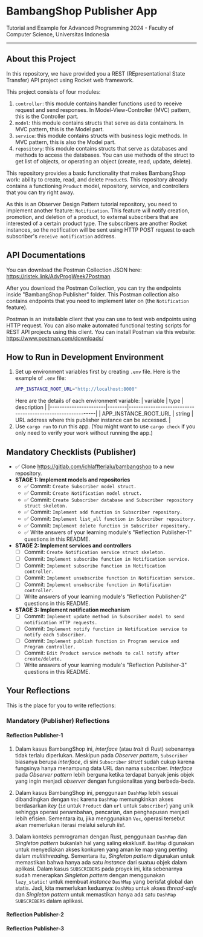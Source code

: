 # BambangShop Publisher App

Tutorial and Example for Advanced Programming 2024 - Faculty of Computer Science, Universitas Indonesia

---

## About this Project

In this repository, we have provided you a REST (REpresentational State Transfer) API project using Rocket web framework.

This project consists of four modules:

1.  `controller`: this module contains handler functions used to receive request and send responses.
    In Model-View-Controller (MVC) pattern, this is the Controller part.
2.  `model`: this module contains structs that serve as data containers.
    In MVC pattern, this is the Model part.
3.  `service`: this module contains structs with business logic methods.
    In MVC pattern, this is also the Model part.
4.  `repository`: this module contains structs that serve as databases and methods to access the databases.
    You can use methods of the struct to get list of objects, or operating an object (create, read, update, delete).

This repository provides a basic functionality that makes BambangShop work: ability to create, read, and delete `Product`s.
This repository already contains a functioning `Product` model, repository, service, and controllers that you can try right away.

As this is an Observer Design Pattern tutorial repository, you need to implement another feature: `Notification`.
This feature will notify creation, promotion, and deletion of a product, to external subscribers that are interested of a certain product type.
The subscribers are another Rocket instances, so the notification will be sent using HTTP POST request to each subscriber's `receive notification` address.

## API Documentations

You can download the Postman Collection JSON here: https://ristek.link/AdvProgWeek7Postman

After you download the Postman Collection, you can try the endpoints inside "BambangShop Publisher" folder.
This Postman collection also contains endpoints that you need to implement later on (the `Notification` feature).

Postman is an installable client that you can use to test web endpoints using HTTP request.
You can also make automated functional testing scripts for REST API projects using this client.
You can install Postman via this website: https://www.postman.com/downloads/

## How to Run in Development Environment

1.  Set up environment variables first by creating `.env` file.
    Here is the example of `.env` file:
    ```bash
    APP_INSTANCE_ROOT_URL="http://localhost:8000"
    ```
    Here are the details of each environment variable:
    | variable | type | description |
    |-----------------------|--------|------------------------------------------------------------|
    | APP_INSTANCE_ROOT_URL | string | URL address where this publisher instance can be accessed. |
2.  Use `cargo run` to run this app.
    (You might want to use `cargo check` if you only need to verify your work without running the app.)

## Mandatory Checklists (Publisher)

- ✅ Clone https://gitlab.com/ichlaffterlalu/bambangshop to a new repository.
- **STAGE 1: Implement models and repositories**
  - ✅ Commit: `Create Subscriber model struct.`
  - ✅ Commit: `Create Notification model struct.`
  - ✅ Commit: `Create Subscriber database and Subscriber repository struct skeleton.`
  - ✅ Commit: `Implement add function in Subscriber repository.`
  - ✅ Commit: `Implement list_all function in Subscriber repository.`
  - ✅ Commit: `Implement delete function in Subscriber repository.`
  - ✅ Write answers of your learning module's "Reflection Publisher-1" questions in this README.
- **STAGE 2: Implement services and controllers**
  - [ ] Commit: `Create Notification service struct skeleton.`
  - [ ] Commit: `Implement subscribe function in Notification service.`
  - [ ] Commit: `Implement subscribe function in Notification controller.`
  - [ ] Commit: `Implement unsubscribe function in Notification service.`
  - [ ] Commit: `Implement unsubscribe function in Notification controller.`
  - [ ] Write answers of your learning module's "Reflection Publisher-2" questions in this README.
- **STAGE 3: Implement notification mechanism**
  - [ ] Commit: `Implement update method in Subscriber model to send notification HTTP requests.`
  - [ ] Commit: `Implement notify function in Notification service to notify each Subscriber.`
  - [ ] Commit: `Implement publish function in Program service and Program controller.`
  - [ ] Commit: `Edit Product service methods to call notify after create/delete.`
  - [ ] Write answers of your learning module's "Reflection Publisher-3" questions in this README.

## Your Reflections

This is the place for you to write reflections:

### Mandatory (Publisher) Reflections

#### Reflection Publisher-1

1. Dalam kasus BambangShop ini, _interface_ (atau _trait_ di Rust) sebenarnya tidak terlalu diperlukan. Meskipun pada _Observer pattern_, `Subscriber` biasanya berupa _interface_, di sini `Subscriber` _struct_ sudah cukup karena fungsinya hanya menampung data URL dan nama subscriber. _Interface_ pada _Observer pattern_ lebih berguna ketika terdapat banyak jenis objek yang ingin menjadi _observer_ dengan fungsionalitas yang berbeda-beda.

2. Dalam kasus BambangShop ini, penggunaan `DashMap` lebih sesuai dibandingkan dengan `Vec` karena `DashMap` memungkinkan akses berdasarkan _key_ (`id` untuk `Product` dan `url` untuk `Subscriber`) yang unik sehingga operasi penambahan, pencarian, dan penghapusan menjadi lebih efisien. Sementara itu, jika menggunakan `Vec`, operasi tersebut akan memerlukan iterasi melalui seluruh _list_.

3. Dalam konteks pemrograman dengan Rust, penggunaan `DashMap` dan _Singleton pattern_ bukanlah hal yang saling eksklusif. `DashMap` digunakan untuk menyediakan akses konkuren yang aman ke map yang penting dalam _multithreading_. Sementara itu, _Singleton pattern_ digunakan untuk memastikan bahwa hanya ada satu _instance_ dari suatuu objek dalam aplikasi. Dalam kasus `SUBSCRIBERS` pada proyek ini, kita sebenarnya sudah menerapkan _Singleton pattern_ dengan menggunakan `lazy_static!` untuk membuat _instance_ `DashMap` yang berisfat global dan statis. Jadi, kita memerlukan keduanya: `DashMap` untuk akses _thread-safe_ dan _Singleton pattern_ untuk memastikan hanya ada satu `DashMap` `SUBSCRIBERS` dalam aplikasi.

#### Reflection Publisher-2

#### Reflection Publisher-3
